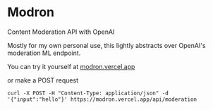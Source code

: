 # Modron

Content Moderation API with OpenAI

Mostly for my own personal use, this lightly abstracts over OpenAI's moderation ML endpoint.

You can try it yourself at [modron.vercel.app](https://modron.vercel.app)

or make a POST request

```
curl -X POST -H "Content-Type: application/json" -d '{"input":"hello"}' https://modron.vercel.app/api/moderation
```
